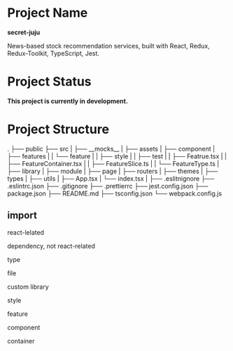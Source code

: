 # Project Name

**secret-juju**

News-based stock recommendation services, built with React, Redux, Redux-Toolkit, TypeScript, Jest.

# Project Status

**This project is currently in development.**

# Project Structure

.
├── public
├── src
|   ├── \_\_mocks\_\_
|   ├── assets
|   ├── component
|   ├── features
|   |   └── feature
|   |   ├── style
|   |   ├── test
|   |   ├── Featrue.tsx
|   |   ├── FeatureContainer.tsx
|   |   ├── FeatureSlice.ts
|   |   └── FeatureType.ts
|   ├── library
|   ├── module
|   ├── page
|   ├── routers
|   ├── themes
|   ├── types
|   ├── utils
|   ├── App.tsx
|   └── index.tsx
|
├── .eslitnignore
├── .eslintrc.json
├── .gitignore
├── .prettierrc
├── jest.config.json
├── package.json
├── README.md
├── tsconfig.json
└── webpack.config.js

## import

react-lelated

dependency, not react-related

type

file

custom library

style

feature

component

container
